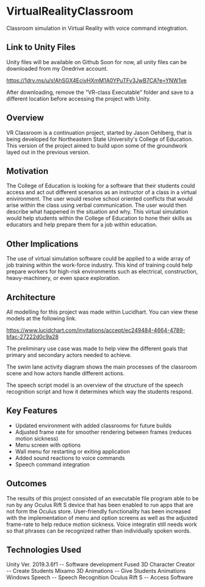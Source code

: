 # VirtualRealityClassroom
 Classroom simulation in Virtual Reality with voice command integtration.

## Link to Unity Files ##
Unity files will be available on Github Soon 
for now, all unity files can be downloaded from my Onedrive account.

https://1drv.ms/u/s!AhSGX4EciyHXmM1A0YPuTFv3JwB7CA?e=YNW1ve
 
After downloading, remove the "VR-class Executable" folder and save to a different location before accessing the project with Unity. 
 
## Overview ##
VR Classroom is a continuation project, started by Jason Oehlberg, that is being developed for Northeastern State University's College of Education. This version of the project aimed to build upon some of the groundwork layed out in the previous version.

## Motivation ##
The College of Education is looking for a software that their students could access and act out different scenarios as an instructor of a class in a virtual enivironment. The user would resolve school oriented conflicts that would arise within the class using verbal communication. The user would then describe what happened in the situation and why. This virtual simulation would help students within the College of Education to hone their skills as educators and help prepare them for a job within education.

## Other Implications ##
The use of virtual simulation software could be applied to a wide array of job training within the work-force industry. This kind of training could help prepare workers for high-risk environments such as electrical, construction, heavy-machinery, or even space exploration.

## Architecture ##
All modelling for this project was made within Lucidhart.
You can view these models at the following link.

https://www.lucidchart.com/invitations/accept/ec249484-4664-4789-bfac-27222d0c9a28

The preliminary use case was made to help view the different goals that primary and secondary actors needed to achieve.

The swim lane activity diagram shows the main processes of the classroom scene and how actors handle different actions.

The speech script model is an overview of the structure of the speech recognition script and how it determines which way the students respond.


## Key Features ## 

 - Updated environment with added classrooms for future builds
 - Adjusted frame rate for smoother rendering between frames (reduces motion sickness)
 - Menu screen with options
 - Wall menu for restarting or exiting application
 - Added sound reactions to voice commands
 - Speech command integration
 
## Outcomes ##
The results of this project consisted of an executable file program able to be run by any Oculus Rift S device that has been enabled to run apps that are not form the Oculus store. User-friendly functionality has been increased with the implementation of menu and option screens as well as the adjusted frame-rate to help reduce motion sickness. Voice integratin still needs work so that phrases can be recognized rather than individually spoken words.

## Technologies Used ##

Unity Ver. 2019.3.6f1             -- Software development
Fused 3D Character Creator        -- Create Students
Mixamo 3D Animations              -- Give Students Animations
Windows Speech                    -- Speech Recognition
Oculus Rift S                     -- Access Software


